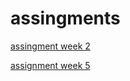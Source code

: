 # assingments

[assingment week 2](https://github.com/mariekespan/assingments/blob/master/Assignment_week_2.ipynb)

[assignment week 5](https://github.com/mariekespan/assingments/blob/master/Assignment_week_5.ipynb)
